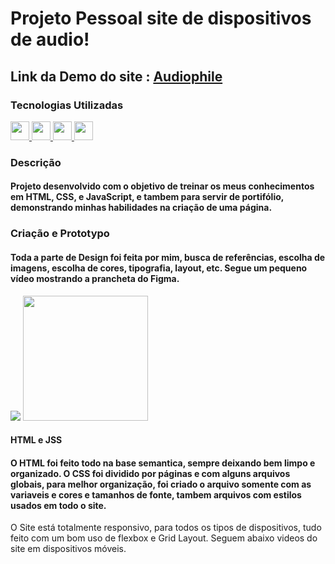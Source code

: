 # Projeto Pessoal site de dispositivos de audio!

## Link da Demo do site : [Audiophile](https://gustavocmonteiro.github.io/audiophile/)

### Tecnologias Utilizadas
<div>
  <a href="https://github.com/GustavoCMonteiro">
    <img height="30em" src="https://img.shields.io/badge/HTML5-E34F26?style=for-the-badge&logo=html5&logoColor=white"/>
    <img height="30em" src="https://img.shields.io/badge/CSS3-1572B6?style=for-the-badge&logo=css3&logoColor=white"/>
     <img height="30m" src="https://img.shields.io/badge/JavaScript-323330?style=for-the-badge&logo=javascript&logoColor=F7DF1E"/>
    <img height="30em" src="https://img.shields.io/badge/Figma-F24E1E?style=for-the-badge&logo=figma&logoColor=white"/>
  </a>
</div>  
  
 
### Descrição

#### Projeto desenvolvido com o objetivo de treinar os meus conhecimentos em HTML, CSS, e JavaScript, e tambem para servir de portifólio, demonstrando minhas habilidades na criação de uma página.

### Criação e Prototypo

#### Toda a parte de Design foi feita por mim, busca de referências, escolha de imagens, escolha de cores, tipografia, layout, etc. Segue um pequeno vídeo mostrando a prancheta do Figma.

![](https://github.com/GustavoCMonteiro/audiophile/blob/main/src/github/audiophile%20figma.gif)
<img height="200em" src="https://github.com/GustavoCMonteiro/audiophile/blob/main/src/github/audiophile%20figma.gif"/>


#### HTML e JSS

#### O HTML foi feito todo na base semantica, sempre deixando bem limpo e organizado. O CSS foi dividido por páginas e com alguns arquivos globais, para melhor organização, foi criado o arquivo somente com as variaveis e cores e tamanhos de fonte, tambem arquivos com estilos usados em todo o site.
O Site está totalmente responsivo, para todos os tipos de dispositivos, tudo feito com um bom uso de flexbox e Grid Layout. Seguem abaixo videos do site em dispositivos móveis.

